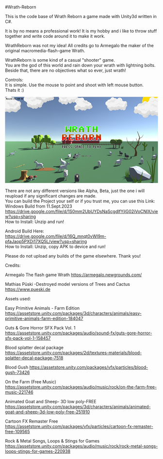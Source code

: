 #Wrath-Reborn  

This is the code base of Wrath Reborn a game made with Unity3d written in C#.  

It is by no means a professional work! It is my hobby and i like to throw stuff together and write code around it to make it work.  

WrathReborn was not my idea! All credits go to Armegalo the maker of the original macromedia-flash-game Wrath.  

WrathReborn is some kind of a casual "shooter" game.   
You are the god of this world and rain down your wrath with lightning bolts.  
Beside that, there are no objectives what so ever, just wrath!  

Controls:  
It is simple. Use the mouse to point and shoot with left mouse button.  
Thats it :)

![In-Game-Screenshot](wrathreborn.jpg)

There are not any different versions like Alpha, Beta, just the one i will reupload if any significant changes are made.  
You can build the Project your self or if you trust me, you can use this Link:  
Windows Build from 11.Sept.2023  
https://drive.google.com/file/d/1S0mm2UbUYDsNaScgdlfYjlG02iVoCNlX/view?usp=sharing  
How to Install: Unzip and run!

Android Build Here:  
https://drive.google.com/file/d/16Q_mnqt0vWI9m-pfaJaop5PXDi17XQ5L/view?usp=sharing  
How to Install: Unzip, copy APK to device and run!  
 

Please do not upload any builds of the game elsewhere. Thank you!  

Credits:  

Armegalo
The flash game Wrath
https://armegalo.newgrounds.com/

Mathias Püski
-Destroyed model versions of Trees and Cactus
https://www.pueski.de

Assets used:

Easy Primitive Animals - Farm Edition
https://assetstore.unity.com/packages/3d/characters/animals/easy-primitive-animals-farm-edition-184047

Guts & Gore Horror SFX Pack Vol. 1
https://assetstore.unity.com/packages/audio/sound-fx/guts-gore-horror-sfx-pack-vol-1-158457

Blood splatter decal package
https://assetstore.unity.com/packages/2d/textures-materials/blood-splatter-decal-package-7518

Blood Gush
https://assetstore.unity.com/packages/vfx/particles/blood-gush-73426

On the Farm (Free Music)
https://assetstore.unity.com/packages/audio/music/rock/on-the-farm-free-music-221746

Animated Goat and Sheep- 3D low poly-FREE
https://assetstore.unity.com/packages/3d/characters/animals/animated-goat-and-sheep-3d-low-poly-free-251910

Cartoon FX Remaster Free
https://assetstore.unity.com/packages/vfx/particles/cartoon-fx-remaster-free-109565

Rock & Metal Songs, Loops & Stings for Games
https://assetstore.unity.com/packages/audio/music/rock/rock-metal-songs-loops-stings-for-games-220938
